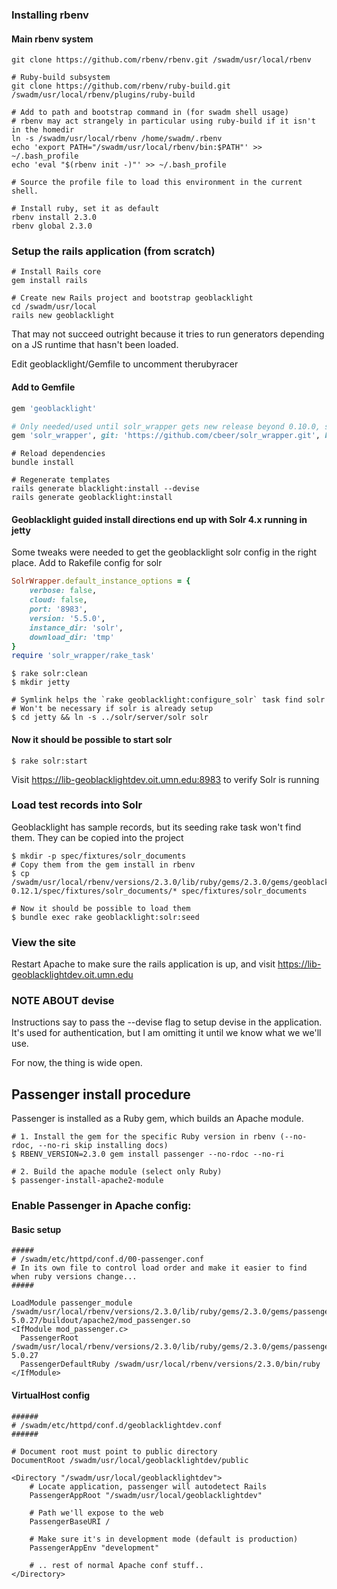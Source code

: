 ### Installing rbenv
#### Main rbenv system
```
git clone https://github.com/rbenv/rbenv.git /swadm/usr/local/rbenv

# Ruby-build subsystem
git clone https://github.com/rbenv/ruby-build.git /swadm/usr/local/rbenv/plugins/ruby-build

# Add to path and bootstrap command in (for swadm shell usage)
# rbenv may act strangely in particular using ruby-build if it isn't in the homedir
ln -s /swadm/usr/local/rbenv /home/swadm/.rbenv
echo 'export PATH="/swadm/usr/local/rbenv/bin:$PATH"' >> ~/.bash_profile
echo 'eval "$(rbenv init -)"' >> ~/.bash_profile

# Source the profile file to load this environment in the current shell.

# Install ruby, set it as default
rbenv install 2.3.0
rbenv global 2.3.0
```

### Setup the rails application (from scratch)
```
# Install Rails core
gem install rails

# Create new Rails project and bootstrap geoblacklight
cd /swadm/usr/local
rails new geoblacklight
```

That may not succeed outright because it tries to run generators depending on
a JS runtime that hasn't been loaded. 

Edit geoblacklight/Gemfile to uncomment therubyracer

#### Add to Gemfile

```ruby
gem 'geoblacklight'

# Only needed/used until solr_wrapper gets new release beyond 0.10.0, should be soon...
gem 'solr_wrapper', git: 'https://github.com/cbeer/solr_wrapper.git', branch: 'master'
```

```shell
# Reload dependencies
bundle install

# Regenerate templates
rails generate blacklight:install --devise
rails generate geoblacklight:install
```


#### Geoblacklight guided install directions end up with Solr 4.x running in jetty
Some tweaks were needed to get the geoblacklight solr config in the right place.
Add to Rakefile config for solr

```ruby
SolrWrapper.default_instance_options = {
    verbose: false,
    cloud: false,
    port: '8983',
    version: '5.5.0',
    instance_dir: 'solr',
    download_dir: 'tmp'
}
require 'solr_wrapper/rake_task'
```

```shell
$ rake solr:clean
$ mkdir jetty

# Symlink helps the `rake geoblacklight:configure_solr` task find solr
# Won't be necessary if solr is already setup
$ cd jetty && ln -s ../solr/server/solr solr
```


#### Now it should be possible to start solr
```shell
$ rake solr:start
```

Visit https://lib-geoblacklightdev.oit.umn.edu:8983 to verify Solr is running

### Load test records into Solr
Geoblacklight has sample records, but its seeding rake task won't find them. They can be copied into the project

```shell
$ mkdir -p spec/fixtures/solr_documents
# Copy them from the gem install in rbenv
$ cp /swadm/usr/local/rbenv/versions/2.3.0/lib/ruby/gems/2.3.0/gems/geoblacklight-0.12.1/spec/fixtures/solr_documents/* spec/fixtures/solr_documents

# Now it should be possible to load them
$ bundle exec rake geoblacklight:solr:seed
```

### View the site
Restart Apache to make sure the rails application is up, and visit https://lib-geoblacklightdev.oit.umn.edu

### NOTE ABOUT devise
Instructions say to pass the --devise flag to setup devise in the application. 
It's used for authentication, but I am omitting it until we know what we we'll use.

For now, the thing is wide open.


## Passenger install procedure
Passenger is installed as a Ruby gem, which builds an Apache module.

```shell
# 1. Install the gem for the specific Ruby version in rbenv (--no-rdoc, --no-ri skip installing docs)
$ RBENV_VERSION=2.3.0 gem install passenger --no-rdoc --no-ri

# 2. Build the apache module (select only Ruby)
$ passenger-install-apache2-module
```

### Enable Passenger in Apache config:

#### Basic setup
```
#####
# /swadm/etc/httpd/conf.d/00-passenger.conf
# In its own file to control load order and make it easier to find when ruby versions change...
#####

LoadModule passenger_module /swadm/usr/local/rbenv/versions/2.3.0/lib/ruby/gems/2.3.0/gems/passenger-5.0.27/buildout/apache2/mod_passenger.so
<IfModule mod_passenger.c>
  PassengerRoot /swadm/usr/local/rbenv/versions/2.3.0/lib/ruby/gems/2.3.0/gems/passenger-5.0.27
  PassengerDefaultRuby /swadm/usr/local/rbenv/versions/2.3.0/bin/ruby
</IfModule>
```

#### VirtualHost config
```
######
# /swadm/etc/httpd/conf.d/geoblacklightdev.conf
######

# Document root must point to public directory
DocumentRoot /swadm/usr/local/geoblacklightdev/public

<Directory "/swadm/usr/local/geoblacklightdev">
    # Locate application, passenger will autodetect Rails
    PassengerAppRoot "/swadm/usr/local/geoblacklightdev"

    # Path we'll expose to the web
    PassengerBaseURI /
    
    # Make sure it's in development mode (default is production)
    PassengerAppEnv "development"

    # .. rest of normal Apache conf stuff..
</Directory>
```
